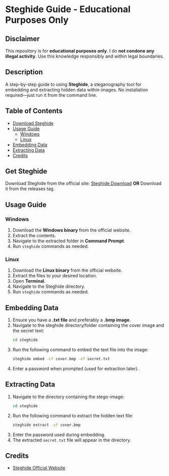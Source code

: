 # Steghide Guide - Educational Purposes Only

## Disclaimer
This repository is for **educational purposes only**. I do **not condone any illegal activity**. Use this knowledge responsibly and within legal boundaries.

## Description
A step-by-step guide to using **Steghide**, a steganography tool for embedding and extracting hidden data within images. No installation required—just run it from the command line.

## Table of Contents
- [Download Steghide](#download-steghide)
- [Usage Guide](#usage-guide)
  - [Windows](#windows)
  - [Linux](#linux)
- [Embedding Data](#embedding-data)
- [Extracting Data](#extracting-data)
- [Credits](#credits)

## Get Steghide
Download Steghide from the official site: [Steghide Download](https://steghide.sourceforge.net/download.php)
**OR**
Download it from the releases tag.

## Usage Guide
### Windows
1. Download the **Windows binary** from the official website.
2. Extract the contents.
3. Navigate to the extracted folder in **Command Prompt**.
4. Run `steghide` commands as needed.

### Linux
1. Download the **Linux binary** from the official website.
2. Extract the files to your desired location.
3. Open **Terminal**.
4. Navigate to the Steghide directory.
5. Run `steghide` commands as needed.

## Embedding Data
1. Ensure you have a **.txt file** and preferably a **.bmp image**.
2. Navigate to the steghide directory/folder containing the cover image and the secret text:
   ```sh
   cd steghide
   ```
3. Run the following command to embed the text file into the image:
   ```sh
   steghide embed -cf cover.bmp -ef secret.txt
   ```
4. Enter a password when prompted (used for extraction later).

## Extracting Data
1. Navigate to the directory containing the stego-image:
   ```sh
   cd steghide
   ```
2. Run the following command to extract the hidden text file:
   ```sh
   steghide extract -sf cover.bmp
   ```
3. Enter the password used during embedding.
4. The extracted `secret.txt` file will appear in the directory.

## Credits
- [Steghide Official Website](https://steghide.sourceforge.net/)
